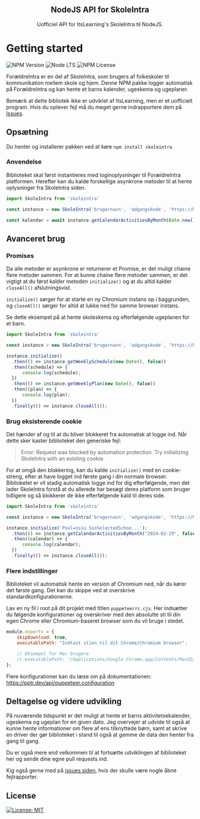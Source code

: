 <h2  align="center">NodeJS API for SkoleIntra</h2>
<p align="center"> Uofficiel API for ItsLearning's SkoleIntra til NodeJS.</p>

# Getting started
 ![NPM Version](https://img.shields.io/npm/v/skoleintra) ![Node LTS](https://img.shields.io/node/v-lts/skoleintra) ![NPM License](https://img.shields.io/npm/l/skoleintra)
 
ForældreIntra er en del af SkoleIntra, som brugers af folkeskoler til kommunikation mellem skole og hjem. Denne NPM pakke logger automatisk på ForældreIntra og kan hente et barns kalender, ugeskema og ugeplaner.

Bemærk at dette bibliotek ikke er udviklet af ItsLearning, men er et uofficielt program. Hvis du oplever fejl må du meget gerne indrapportere dem på [Issues](https://github.com/CavaleriDK/skoleintra/issues).

## Opsætning

Du henter og installerer pakken ved at køre `npm install skoleintra`

### Anvendelse

Biblioteket skal først instantieres med loginoplysninger til ForældreIntra platformen. Herefter kan du kalde forskellige asynkrone metoder til at hente oplysninger fra SkoleIntra siden.

```js
import SkoleIntra from 'skoleintra'

const instance = new SkoleIntra('brugernavn', 'adgangskode', 'https://MIN_SKOLE.m.skoleintra.dk');

const kalendar = await instance.getCalendarActivitiesByMonth(Date.now());
```

## Avanceret brug

### Promises

Da alle metoder er asynkrone er returnerer et Promise, er det muligt chaine flere metoder sammen. For at kunne chaine flere metoder sammen, er det vigtigt at du først kalder metoden `initialize()` og at du altid kalder `closeAll()` afslutningsvist.

`initialize()` sørger for at starte en ny Chromium instans op i baggrunden, og `closeAll()` sørger for altid at lukke ned for samme browser instans.

Se dette eksempel på at hente skoleskema og efterfølgende ugeplanen for et barn.

```js
import SkoleIntra from 'skoleintra'

const instance = new SkoleIntra('brugernavn', 'adgangskode', 'https://MIN_SKOLE.m.skoleintra.dk');

instance.initialize()
  .then(() => instance.getWeeklySchedule(new Date(), false))
  .then((schedule) => {
      console.log(schedule);
  })
  .then(() => instance.getWeeklyPlan(new Date(), false))
  .then((plan) => {
      console.log(plan);
  })
  .finally(() => instance.closeAll());
```
### Brug eksisterende cookie

Det hænder af og til at du bliver blokkeret fra automatisk at logge ind. Når dette sker kaster biblioteket den generiske fejl:

> Error: Request was blocked by automation protection. Try initializing SkoleIntra with an existing cookie.

For at omgå den blokkering, kan du kalde `initialize()` med en cookie-streng, efter at have logget ind første gang i din normale browser. Biblioketet er vil stadig automatisk logge ind for dig efterfølgende, men det lader SkoleIntra forstå at du allerede har besøgt deres platform som bruger tidligere og så blokkerer de ikke efterfølgende kald til deres side.

```js
import SkoleIntra from 'skoleintra'

const instance = new SkoleIntra('brugernavn', 'adgangskode', 'https://MIN_SKOLE.m.skoleintra.dk');

instance.initialize('Pool=nsiu SsoSelectedSchoo...');
  .then(() => instance.getCalendarActivitiesByMonth("2024-02-29", false))
  .then((calendar) => {
      console.log(calendar);
  })
  .finally(() => instance.closeAll());
```

### Flere indstillinger

Biblioteket vil automatisk hente en version af Chromium ned, når du kører det første gang. Det kan du skippe ved at overskrive standardkonfigurationerne.

Lav en ny fil i root på dit projekt med titlen `puppeteerrc.cjs`. Her indsætter du følgende konfigurationer og overskriver med den absolutte sti til din egen Chrome eller Chromium-baseret browser som du vil bruge i stedet.

```cjs
module.exports = {
    skipDownload: true,
    executablePath: "Indtast stien til dit Chrome/Chromium browser",

    // Eksempel for Mac brugere
    // executablePath: "/Applications/Google Chrome.app/Contents/MacOS/Google Chrome", 
};
```

Flere konfigurationer kan du læse om på dokumentationen: https://pptr.dev/api/puppeteer.configuration

## Deltagelse og videre udvikling

På nuværende tidspunkt er det muligt at hente et barns aktivitetsekalender, ugeskema og ugeplan for en given dato. Jeg overvejer at udvide til også at kunne hente informationer om flere af ens tilknyttede børn, samt at skrive en driver der gør biblioteket i stand til også at gemme de data den henter fra gang til gang.

Du er også mere end velkommen til at fortsætte udviklingen af biblioteket her og sende dine egne pull requests ind.

Kig også gerne med på [issues siden](https://github.com/CavaleriDK/skoleintra/issues), hvis der skulle være nogle åbne fejlrapporter.

## License

[![License: MIT](https://img.shields.io/badge/License-MIT-yellow.svg)](./LICENSE.md) 